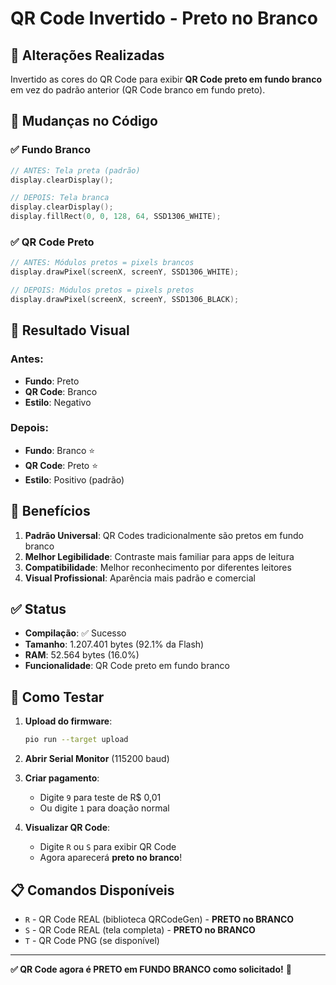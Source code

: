 # QR Code Invertido - Preto no Branco

## 🎨 Alterações Realizadas

Invertido as cores do QR Code para exibir **QR Code preto em fundo branco** em vez do padrão anterior (QR Code branco em fundo preto).

## 🔧 Mudanças no Código

### ✅ Fundo Branco
```cpp
// ANTES: Tela preta (padrão)
display.clearDisplay();

// DEPOIS: Tela branca
display.clearDisplay();
display.fillRect(0, 0, 128, 64, SSD1306_WHITE);
```

### ✅ QR Code Preto
```cpp
// ANTES: Módulos pretos = pixels brancos
display.drawPixel(screenX, screenY, SSD1306_WHITE);

// DEPOIS: Módulos pretos = pixels pretos
display.drawPixel(screenX, screenY, SSD1306_BLACK);
```

## 📱 Resultado Visual

### Antes:
- **Fundo**: Preto
- **QR Code**: Branco
- **Estilo**: Negativo

### Depois:
- **Fundo**: Branco ⭐
- **QR Code**: Preto ⭐
- **Estilo**: Positivo (padrão)

## 🎯 Benefícios

1. **Padrão Universal**: QR Codes tradicionalmente são pretos em fundo branco
2. **Melhor Legibilidade**: Contraste mais familiar para apps de leitura
3. **Compatibilidade**: Melhor reconhecimento por diferentes leitores
4. **Visual Profissional**: Aparência mais padrão e comercial

## ✅ Status

- **Compilação**: ✅ Sucesso
- **Tamanho**: 1.207.401 bytes (92.1% da Flash)
- **RAM**: 52.564 bytes (16.0%)
- **Funcionalidade**: QR Code preto em fundo branco

## 🚀 Como Testar

1. **Upload do firmware**:
   ```bash
   pio run --target upload
   ```

2. **Abrir Serial Monitor** (115200 baud)

3. **Criar pagamento**:
   - Digite `9` para teste de R$ 0,01
   - Ou digite `1` para doação normal

4. **Visualizar QR Code**:
   - Digite `R` ou `S` para exibir QR Code
   - Agora aparecerá **preto no branco**!

## 📋 Comandos Disponíveis

- `R` - QR Code REAL (biblioteca QRCodeGen) - **PRETO no BRANCO**
- `S` - QR Code REAL (tela completa) - **PRETO no BRANCO**  
- `T` - QR Code PNG (se disponível)

---

**✅ QR Code agora é PRETO em FUNDO BRANCO como solicitado!** 🎉
